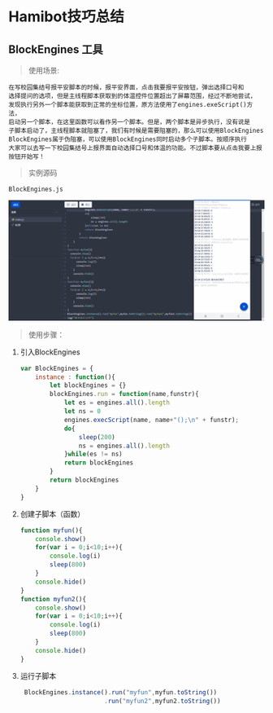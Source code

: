 # Hamibot技巧总结
## BlockEngines 工具
>使用场景:
    
    在写校园集结号报平安脚本的时候，报平安界面，点击我要报平安按钮，弹出选择口号和
    选择提问的选项，但是主线程脚本获取到的体温控件位置超出了屏幕范围，经过不断地尝试，
    发现执行另外一个脚本能获取到正常的坐标位置，原方法使用了engines.exeScript()方法，
    启动另一个脚本，在这里函数可以看作另一个脚本。但是，两个脚本是异步执行，没有说是
    子脚本启动了，主线程脚本就阻塞了，我们有时候是需要阻塞的，那么可以使用BlockEngines
    BlockEngines属于伪阻塞，可以使用BlockEngines同时启动多个子脚本。按顺序执行
    大家可以去写一下校园集结号上报界面自动选择口号和体温的功能。不过脚本要从点击我要上报按钮开始写！

>实例源码

    BlockEngines.js
![](BlockEngines.pic/BlockEngines.png)
>使用步骤：

1. 引入BlockEngines 
   
    ```js
    var BlockEngines = {
        instance : function(){
            let blockEngines = {}
            blockEngines.run = function(name,funstr){
                let es = engines.all().length
                let ns = 0
                engines.execScript(name, name+"();\n" + funstr);
                do{
                    sleep(200)
                    ns = engines.all().length
                }while(es != ns)
                return blockEngines
            }
            return blockEngines
        }
    }
    ```
2. 创建子脚本（函数）
   
    ```js
    function myfun(){
  		console.show()
  		for(var i = 0;i<10;i++){
       		console.log(i)
        	sleep(800)
        }
        console.hide()
    }
   function myfun2(){
  		console.show()
  		for(var i = 0;i<10;i++){
       		console.log(i)
        	sleep(800)
        }
        console.hide()
    }
    ```

3. 运行子脚本 
   ```js
    BlockEngines.instance().run("myfun",myfun.toString())
                          .run("myfun2",myfun2.toString())
   ```
    